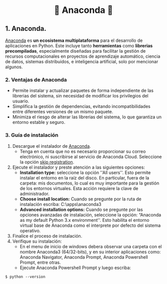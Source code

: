 <h1 align="center">
🔸 Anaconda 🔸
</h1>

## 1. Anaconda.

[Anaconda](https://www.anaconda.com/) es **un ecosistema multiplataforma** para el desarrollo de aplicaciones en Python. Este incluye tanto **herramientas** como **librerias precompiladas**, especialmente diseñadas para facilitar la gestión de recursos computacionales en proyectos de aprendizaje automático, ciencia de datos, sistemas distribuidos, e inteligencia artificial, solo por mencionar algunos.

### 2. Ventajas de Anaconda

* Permite instalar y actualizar paquetes de forma independiente de las librerias del sistema, sin necesidad de modificar los privilegios del usuario.
* Simplifica la gestión de dependencias, evitando incompatibilidades entre diferentes versiones de un mismo paquete.  
* Minimiza el riesgo de alterar las librerias del sistema, lo que garantiza un entorno estable y seguro.

### 3. Guía de instalación

1. Descargue el instalador de [Anaconda](https://www.anaconda.com/download).
   - Tenga en cuenta que no es necesario proporcionar su correo electrónico, ni suscribirse al servicio de Anaconda Cloud. Seleccione la opción [skip registration](https://www.anaconda.com/download/success).
2. Ejecute el instalador y preste atención a las siguientes opciones:
   - **Installation type:** seleccione la opción ''All users''. Esto permite instalar el entorno en la raíz del disco. En particular, fuera de la carpeta: mis documentos, lo cual es muy importante para la gestión de los entornos virtuales. Esta acción requiere la clave de administrador.
   - **Choose install location:** Cuando se pregunte por la ruta de instalación escriba: C:\apps\anaconda3
   - **Advanced installation options:** Cuando se pregunte por las opciones avanzadas de instalación, seleccione la opción: “Anaconda as my default Python 3.x environment''. Esto habilita el entorno virtual base de Anaconda como el interprete por defecto del sistema operativo.
3. Finalice el proceso de instalación.
4. Verifique su instalación:
   - En el menu de inicio de windows debera observar una carpeta con el nombre Anaconda3 (64/32-bits), y en su interior aplicaciones como: Anaconda Navigator, Anaconda Prompt, Anaconda Powershell Prompt, entre otras.
   - Ejecute Anaconda Powershell Prompt y luego escriba:
     
```console
$ python --version

```
